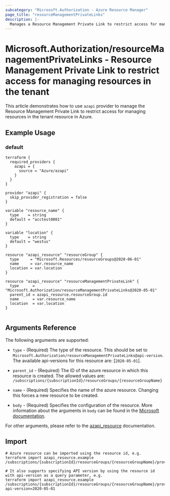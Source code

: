 ```yaml
---
subcategory: "Microsoft.Authorization - Azure Resource Manager"
page_title: "resourceManagementPrivateLinks"
description: |-
  Manages a Resource Management Private Link to restrict access for managing resources in the tenant.
---
```


# Microsoft.Authorization/resourceManagementPrivateLinks - Resource Management Private Link to restrict access for managing resources in the tenant

This article demonstrates how to use `azapi` provider to manage the Resource Management Private Link to restrict access for managing resources in the tenant resource in Azure.



## Example Usage

### default

```hcl
terraform {
  required_providers {
    azapi = {
      source = "Azure/azapi"
    }
  }
}

provider "azapi" {
  skip_provider_registration = false
}

variable "resource_name" {
  type    = string
  default = "acctest0001"
}

variable "location" {
  type    = string
  default = "westus"
}

resource "azapi_resource" "resourceGroup" {
  type     = "Microsoft.Resources/resourceGroups@2020-06-01"
  name     = var.resource_name
  location = var.location
}

resource "azapi_resource" "resourceManagementPrivateLink" {
  type      = "Microsoft.Authorization/resourceManagementPrivateLinks@2020-05-01"
  parent_id = azapi_resource.resourceGroup.id
  name      = var.resource_name
  location  = var.location
}


```



## Arguments Reference

The following arguments are supported:

* `type` - (Required) The type of the resource. This should be set to `Microsoft.Authorization/resourceManagementPrivateLinks@api-version`. The available api-versions for this resource are: [`2020-05-01`].

* `parent_id` - (Required) The ID of the azure resource in which this resource is created. The allowed values are:  
  `/subscriptions/{subscriptionId}/resourceGroups/{resourceGroupName}`

* `name` - (Required) Specifies the name of the azure resource. Changing this forces a new resource to be created.

* `body` - (Required) Specifies the configuration of the resource. More information about the arguments in `body` can be found in the [Microsoft documentation](https://learn.microsoft.com/en-us/azure/templates/Microsoft.Authorization/resourceManagementPrivateLinks?pivots=deployment-language-terraform).

For other arguments, please refer to the [azapi_resource](https://registry.terraform.io/providers/Azure/azapi/latest/docs/resources/resource) documentation.

## Import

 ```shell
 # Azure resource can be imported using the resource id, e.g.
 terraform import azapi_resource.example /subscriptions/{subscriptionId}/resourceGroups/{resourceGroupName}/providers/Microsoft.Authorization/resourceManagementPrivateLinks/{resourceName}
 
 # It also supports specifying API version by using the resource id with api-version as a query parameter, e.g.
 terraform import azapi_resource.example /subscriptions/{subscriptionId}/resourceGroups/{resourceGroupName}/providers/Microsoft.Authorization/resourceManagementPrivateLinks/{resourceName}?api-version=2020-05-01
 ```
